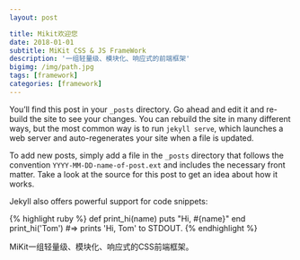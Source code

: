 ```yaml
---
layout: post

title: Mikit欢迎您
date: 2018-01-01
subtitle: MiKit CSS & JS FrameWork
description: '一组轻量级、模块化、响应式的前端框架'
bigimg: /img/path.jpg
tags: [framework]
categories: [framework]
---
```

You’ll find this post in your `_posts` directory. Go ahead and edit it and re-build the site to see your changes. You can rebuild the site in many different ways, but the most common way is to run `jekyll serve`, which launches a web server and auto-regenerates your site when a file is updated.

To add new posts, simply add a file in the `_posts` directory that follows the convention `YYYY-MM-DD-name-of-post.ext` and includes the necessary front matter. Take a look at the source for this post to get an idea about how it works.

Jekyll also offers powerful support for code snippets:

{% highlight ruby %}
def print_hi(name)
  puts "Hi, #{name}"
end
print_hi('Tom')
#=> prints 'Hi, Tom' to STDOUT.
{% endhighlight %}

MiKit一组轻量级、模块化、响应式的CSS前端框架。
